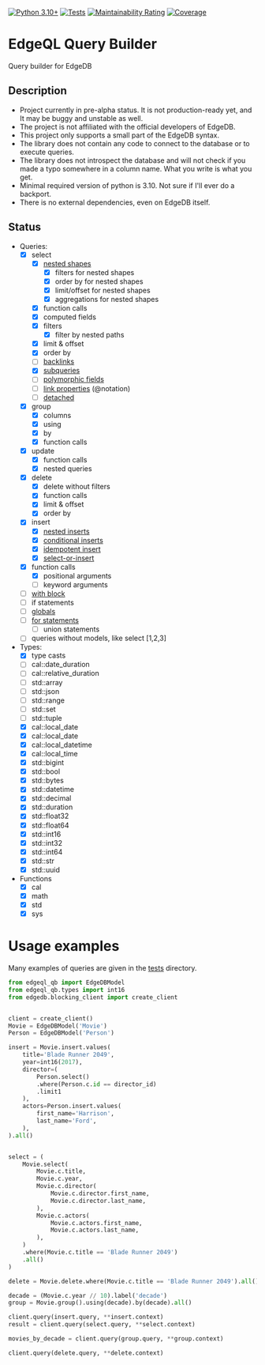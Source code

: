 [![Python 3.10+](https://img.shields.io/badge/python-3.10-green.svg)](https://www.python.org/downloads/release/python-3100/)
[![Tests](https://github.com/Pentusha/edgeql-qb/actions/workflows/tests.yml/badge.svg)](https://github.com/Pentusha/edgeql-qb/actions/workflows/tests.yml)
[![Maintainability Rating](https://sonarcloud.io/api/project_badges/measure?project=Pentusha_edgeql-qb&metric=sqale_rating)](https://sonarcloud.io/summary/new_code?id=Pentusha_edgeql-qb)
[![Coverage](https://sonarcloud.io/api/project_badges/measure?project=Pentusha_edgeql-qb&metric=coverage)](https://sonarcloud.io/summary/new_code?id=Pentusha_edgeql-qb)

# EdgeQL Query Builder

Query builder for EdgeDB

## Description
* Project currently in pre-alpha status. It is not production-ready yet, and It may be buggy and unstable as well.
* The project is not affiliated with the official developers of EdgeDB.
* This project only supports a small part of the EdgeDB syntax.
* The library does not contain any code to connect to the database or to execute queries.
* The library does not introspect the database and will not check if you made a typo somewhere in a column name. What you write is what you get.
* Minimal required version of python is 3.10. Not sure if I'll ever do a backport.
* There is no external dependencies, even on EdgeDB itself.

## Status
- Queries:
  - [x] select
    - [x] [nested shapes](https://www.edgedb.com/tutorial/nested-structures/shapes)
      - [x] filters for nested shapes
      - [x] order by for nested shapes
      - [x] limit/offset for nested shapes
      - [x] aggregations for nested shapes
    - [x] function calls
    - [x] computed fields
    - [x] filters
      - [x] filter by nested paths
    - [x] limit & offset
    - [x] order by
    - [ ] [backlinks](https://www.edgedb.com/docs/edgeql/paths#backlinks)
    - [x] [subqueries](https://www.edgedb.com/tutorial/nested-structures/shapes/subqueries)
    - [ ] [polymorphic fields](https://www.edgedb.com/tutorial/nested-structures/polymorphism)
    - [ ] [link properties](https://www.edgedb.com/docs/edgeql/paths#link-properties) (@notation)
    - [ ] [detached](https://github.com/edgedb/edgedb/blob/master/docs/reference/edgeql/with.rst)
  - [x] group
    - [x] columns
    - [x] using
    - [x] by
    - [x] function calls
  - [x] update
    - [x] function calls
    - [x] nested queries
  - [x] delete
    - [x] delete without filters
    - [x] function calls
    - [x] limit & offset
    - [x] order by
  - [x] insert
    - [x] [nested inserts](https://www.edgedb.com/docs/edgeql/insert#nested-inserts)
    - [X] [conditional inserts](https://www.edgedb.com/tutorial/data-mutations/upsert/conditional-inserts)
    - [x] [idempotent insert](https://www.edgedb.com/tutorial/data-mutations/upsert/idempotent-insert)
    - [x] [select-or-insert](https://www.edgedb.com/tutorial/data-mutations/upsert/select-or-insert)
  - [x] function calls
    - [x] positional arguments
    - [ ] keyword arguments
  - [ ] [with block](https://www.edgedb.com/tutorial/nested-structures/shapes/with-block)
  - [ ] if statements
  - [ ] [globals](https://www.edgedb.com/docs/datamodel/globals#globals)
  - [ ] [for statements](https://www.edgedb.com/docs/edgeql/paths#link-properties)
    - [ ] union statements
  - [ ] queries without models, like select [1,2,3]
- Types:
  - [x] type casts
  - [ ] cal::date_duration
  - [ ] cal::relative_duration
  - [ ] std::array
  - [ ] std::json
  - [ ] std::range
  - [ ] std::set
  - [ ] std::tuple
  - [x] cal::local_date
  - [x] cal::local_date
  - [x] cal::local_datetime
  - [x] cal::local_time
  - [x] std::bigint
  - [x] std::bool
  - [x] std::bytes
  - [x] std::datetime
  - [x] std::decimal
  - [x] std::duration
  - [x] std::float32
  - [x] std::float64
  - [x] std::int16
  - [x] std::int32
  - [x] std::int64
  - [x] std::str
  - [x] std::uuid

- Functions
  - [x] cal
  - [x] math
  - [x] std
  - [x] sys

# Usage examples
Many examples of queries are given in the [tests](https://github.com/Pentusha/edgeql-qb/tree/master/tests/test_renderer) directory.

```python
from edgeql_qb import EdgeDBModel
from edgeql_qb.types import int16
from edgedb.blocking_client import create_client


client = create_client()
Movie = EdgeDBModel('Movie')
Person = EdgeDBModel('Person')

insert = Movie.insert.values(
    title='Blade Runner 2049',
    year=int16(2017),
    director=(
        Person.select()
        .where(Person.c.id == director_id)
        .limit1
    ),
    actors=Person.insert.values(
        first_name='Harrison',
        last_name='Ford',
    ),
).all()


select = (
    Movie.select(
        Movie.c.title,
        Movie.c.year,
        Movie.c.director(
            Movie.c.director.first_name,
            Movie.c.director.last_name,
        ),
        Movie.c.actors(
            Movie.c.actors.first_name,
            Movie.c.actors.last_name,
        ),
    )
    .where(Movie.c.title == 'Blade Runner 2049')
    .all()
)

delete = Movie.delete.where(Movie.c.title == 'Blade Runner 2049').all()

decade = (Movie.c.year // 10).label('decade')
group = Movie.group().using(decade).by(decade).all()

client.query(insert.query, **insert.context)
result = client.query(select.query, **select.context)

movies_by_decade = client.query(group.query, **group.context)

client.query(delete.query, **delete.context)
```
